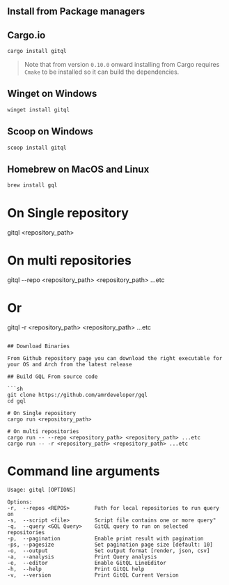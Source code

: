 ## Install from Package managers

## Cargo.io

```sh
cargo install gitql
```

> Note that from version `0.10.0` onward installing from Cargo requires `Cmake` to be installed so it can build the dependencies.

## Winget on Windows

```sh
winget install gitql
```

## Scoop on Windows

```sh
scoop install gitql
```

## Homebrew on MacOS and Linux

```sh
brew install gql
```

# On Single repository
gitql <repository_path>

# On multi repositories
gitql --repo <repository_path> <repository_path> ...etc

# Or
gitql -r <repository_path> <repository_path> ...etc
```

## Download Binaries

From Github repository page you can download the right executable for your OS and Arch from the latest release

## Build GQL From source code

```sh
git clone https://github.com/amrdeveloper/gql
cd gql

# On Single repository
cargo run <repository_path>

# On multi repositories
cargo run -- --repo <repository_path> <repository_path> ...etc
cargo run -- -r <repository_path> <repository_path> ...etc
```

# Command line arguments

```
Usage: gitql [OPTIONS]

Options:
-r,  --repos <REPOS>        Path for local repositories to run query on
-s,  --script <file>        Script file contains one or more query"
-q,  --query <GQL Query>    GitQL query to run on selected repositories
-p,  --pagination           Enable print result with pagination
-ps, --pagesize             Set pagination page size [default: 10]
-o,  --output               Set output format [render, json, csv]
-a,  --analysis             Print Query analysis
-e,  --editor               Enable GitQL LineEditor
-h,  --help                 Print GitQL help
-v,  --version              Print GitQL Current Version
```
